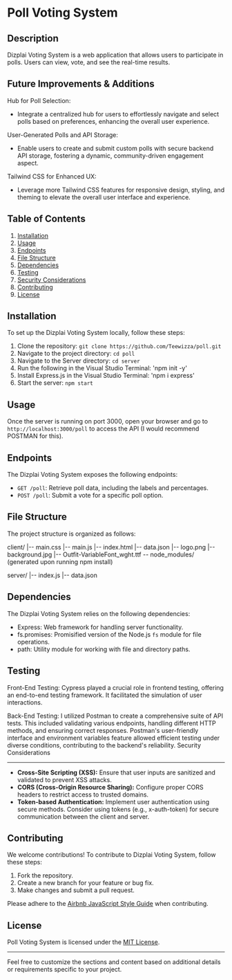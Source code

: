 Poll Voting System
=====================

Description
-----------
Dizplai Voting System is a web application that allows users to participate in polls. Users can view, vote, and see the real-time results.

Future Improvements & Additions
-------------------------------
Hub for Poll Selection:
- Integrate a centralized hub for users to effortlessly navigate and select polls based on preferences, enhancing the overall user experience.

User-Generated Polls and API Storage:
- Enable users to create and submit custom polls with secure backend API storage, fostering a dynamic, community-driven engagement aspect.

Tailwind CSS for Enhanced UX:
- Leverage more Tailwind CSS features for responsive design, styling, and theming to elevate the overall user interface and experience.

Table of Contents
-----------------
1. [Installation](#installation)
2. [Usage](#usage)
3. [Endpoints](#endpoints)
4. [File Structure](#file-structure)
5. [Dependencies](#dependencies)
6. [Testing](#testing)
7. [Security Considerations](#security-considerations)
8. [Contributing](#contributing)
9. [License](#license)

Installation
------------
To set up the Dizplai Voting System locally, follow these steps:

1. Clone the repository: `git clone https://github.com/Teewizza/poll.git`
2. Navigate to the project directory: `cd poll`
3. Navigate to the Server directory: `cd server`
4. Run the following in the Visual Studio Terminal: 'npm init -y'
5. Install Express.js in the Visual Studio Terminal: 'npm i express'
6. Start the server: `npm start`

Usage
-----
Once the server is running on port 3000, open your browser and go to `http://localhost:3000/poll` to access the API (I would recommend POSTMAN for this).

Endpoints
---------
The Dizplai Voting System exposes the following endpoints:

- `GET /poll`: Retrieve poll data, including the labels and percentages.
- `POST /poll`: Submit a vote for a specific poll option.

File Structure
--------------
The project structure is organized as follows:

client/
|-- main.css
|-- main.js
|-- index.html
|-- data.json
|-- logo.png
|-- background.jpg
|-- Outfit-VariableFont_wght.ttf -- node_modules/ (generated upon running npm install)

server/
|-- index.js
|-- data.json

Dependencies
------------
The Dizplai Voting System relies on the following dependencies:

- Express: Web framework for handling server functionality.
- fs.promises: Promisified version of the Node.js `fs` module for file operations.
- path: Utility module for working with file and directory paths.

Testing
-----------------------
Front-End Testing:
Cypress played a crucial role in frontend testing, offering an end-to-end testing framework. It facilitated the simulation of user interactions.

Back-End Testing:
I utilized Postman to create a comprehensive suite of API tests.
This included validating various endpoints, handling different HTTP methods, and ensuring correct responses. 
Postman's user-friendly interface and environment variables feature allowed efficient testing under diverse conditions, contributing to the backend's reliability.
Security Considerations

-----------------------
- **Cross-Site Scripting (XSS):** Ensure that user inputs are sanitized and validated to prevent XSS attacks.
- **CORS (Cross-Origin Resource Sharing):** Configure proper CORS headers to restrict access to trusted domains.
- **Token-based Authentication:** Implement user authentication using secure methods. Consider using tokens (e.g., x-auth-token) for secure communication between the client and server.

Contributing
------------
We welcome contributions! To contribute to Dizplai Voting System, follow these steps:

1. Fork the repository.
2. Create a new branch for your feature or bug fix.
3. Make changes and submit a pull request.

Please adhere to the [Airbnb JavaScript Style Guide](https://github.com/airbnb/javascript) when contributing.

License
-------
Poll Voting System is licensed under the [MIT License](LICENSE).

---

Feel free to customize the sections and content based on additional details or requirements specific to your project.
